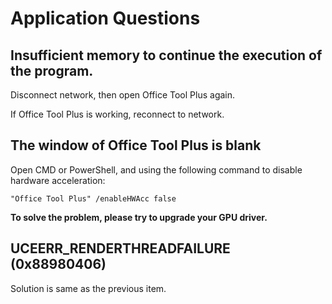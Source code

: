 # Application Questions

## Insufficient memory to continue the execution of the program.

Disconnect network, then open Office Tool Plus again.

If Office Tool Plus is working, reconnect to network.

## The window of Office Tool Plus is blank

Open CMD or PowerShell, and using the following command to disable hardware acceleration:

``` batch
"Office Tool Plus" /enableHWAcc false
```

**To solve the problem, please try to upgrade your GPU driver.**

## UCEERR_RENDERTHREADFAILURE (0x88980406)

Solution is same as the previous item.
